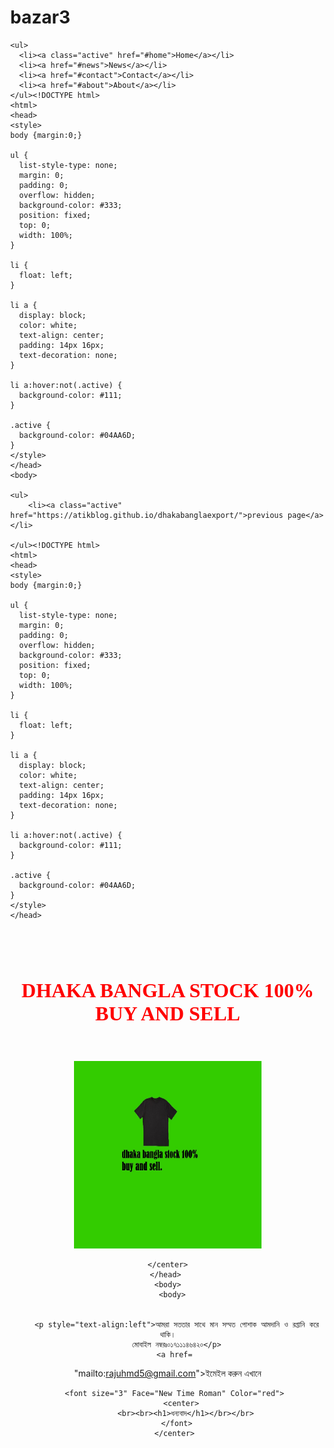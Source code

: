# bazar3
<!DOCTYPE html>
<html>
<head>
<style>
body {margin:0;}

ul {
  list-style-type: none;
  margin: 0;
  padding: 0;
  overflow: hidden;
  background-color: #333;
  position: fixed;
  top: 0;
  width: 100%;
}

li {
  float: left;
}

li a {
  display: block;
  color: white;
  text-align: center;
  padding: 14px 16px;
  text-decoration: none;
}

li a:hover:not(.active) {
  background-color: #111;
}

.active {
  background-color: #04AA6D;
}
</style>
</head>
<body>

    <ul>
      <li><a class="active" href="#home">Home</a></li>
      <li><a href="#news">News</a></li>
      <li><a href="#contact">Contact</a></li>
      <li><a href="#about">About</a></li>
    </ul><!DOCTYPE html>
    <html>
    <head>
    <style>
    body {margin:0;}
    
    ul {
      list-style-type: none;
      margin: 0;
      padding: 0;
      overflow: hidden;
      background-color: #333;
      position: fixed;
      top: 0;
      width: 100%;
    }
    
    li {
      float: left;
    }
    
    li a {
      display: block;
      color: white;
      text-align: center;
      padding: 14px 16px;
      text-decoration: none;
    }
    
    li a:hover:not(.active) {
      background-color: #111;
    }
    
    .active {
      background-color: #04AA6D;
    }
    </style>
    </head>
    <body>
    
    <ul>
        <li><a class="active" href="https://atikblog.github.io/dhakabanglaexport/">previous page</a></li> 

    </ul><!DOCTYPE html>
    <html>
    <head>
    <style>
    body {margin:0;}
    
    ul {
      list-style-type: none;
      margin: 0;
      padding: 0;
      overflow: hidden;
      background-color: #333;
      position: fixed;
      top: 0;
      width: 100%;
    }
    
    li {
      float: left;
    }
    
    li a {
      display: block;
      color: white;
      text-align: center;
      padding: 14px 16px;
      text-decoration: none;
    }
    
    li a:hover:not(.active) {
      background-color: #111;
    }
    
    .active {
      background-color: #04AA6D;
    }
    </style>
    </head>
  </body>
  <font size="3" Face="New Time Roman" Color="red"> 
      <center>
        <br><br><h1>DHAKA BANGLA STOCK 100% BUY AND SELL</h1></br></br>
    </font>
    </center>
    <center><img src="t shirt.jpg" width="300" height="300">

    </center>
    </head> 
    <body>
      <body>

        
        <p style="text-align:left">আমরা সততার সাথে মান সম্মত পোশাক আমদানি ও রপ্তানি করে থাকি।
        মোবাইল নম্বরঃ০১৭১১১৪৬৪২০</p>
        <a href= 
"mailto:rajuhmd5@gmail.com">ইমেইল করুন এখানে </a> 
        
        <font size="3" Face="New Time Roman" Color="red"> 
          <center>
            <br><br><h1>ধন্যবাদ</h1></br></br>
        </font>
        </center> 
     
  
